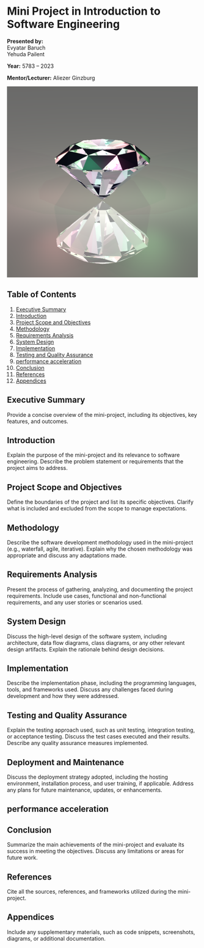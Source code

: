 # Mini Project in Introduction to Software Engineering

**Presented by:**  
Evyatar Baruch  
Yehuda Pailent 



**Year:** 5783 – 2023

**Mentor/Lecturer:** Aliezer Ginzburg

![Project Photo](images/diamond.png)

## Table of Contents
1. [Executive Summary](#executive-summary)
2. [Introduction](#introduction)
3. [Project Scope and Objectives](#project-scope-and-objectives)
4. [Methodology](#methodology)
5. [Requirements Analysis](#requirements-analysis)
6. [System Design](#system-design)
7. [Implementation](#implementation)
8. [Testing and Quality Assurance](#testing-and-quality-assurance)  
9. [performance acceleration](#performance-acceleration)
10. [Conclusion](#conclusion)
11. [References](#references)
12. [Appendices](#appendices)

## Executive Summary
Provide a concise overview of the mini-project, including its objectives, key features, and outcomes.

## Introduction
Explain the purpose of the mini-project and its relevance to software engineering. Describe the problem statement or requirements that the project aims to address.

## Project Scope and Objectives
Define the boundaries of the project and list its specific objectives. Clarify what is included and excluded from the scope to manage expectations.

## Methodology
Describe the software development methodology used in the mini-project (e.g., waterfall, agile, iterative). Explain why the chosen methodology was appropriate and discuss any adaptations made.

## Requirements Analysis
Present the process of gathering, analyzing, and documenting the project requirements. Include use cases, functional and non-functional requirements, and any user stories or scenarios used.

## System Design
Discuss the high-level design of the software system, including architecture, data flow diagrams, class diagrams, or any other relevant design artifacts. Explain the rationale behind design decisions.

## Implementation
Describe the implementation phase, including the programming languages, tools, and frameworks used. Discuss any challenges faced during development and how they were addressed.

## Testing and Quality Assurance
Explain the testing approach used, such as unit testing, integration testing, or acceptance testing. Discuss the test cases executed and their results. Describe any quality assurance measures implemented.

## Deployment and Maintenance
Discuss the deployment strategy adopted, including the hosting environment, installation process, and user training, if applicable. Address any plans for future maintenance, updates, or enhancements.

## performance acceleration
## Conclusion
Summarize the main achievements of the mini-project and evaluate its success in meeting the objectives. Discuss any limitations or areas for future work.

## References
Cite all the sources, references, and frameworks utilized during the mini-project.

## Appendices
Include any supplementary materials, such as code snippets, screenshots, diagrams, or additional documentation.
